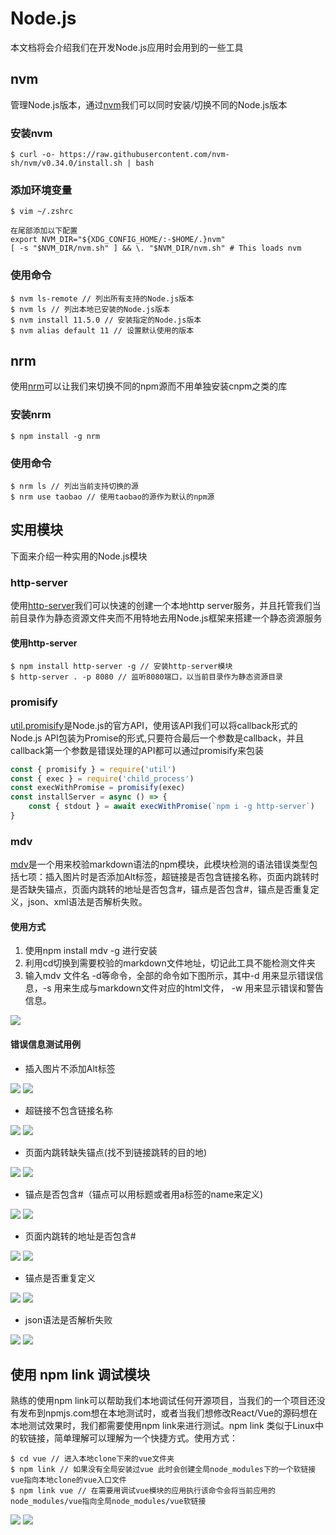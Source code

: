 # Node.js

本文档将会介绍我们在开发Node.js应用时会用到的一些工具

## nvm

管理Node.js版本，通过[nvm](https://github.com/nvm-sh/nvm)我们可以同时安装/切换不同的Node.js版本

### 安装nvm

```
$ curl -o- https://raw.githubusercontent.com/nvm-sh/nvm/v0.34.0/install.sh | bash
```

### 添加环境变量

```
$ vim ~/.zshrc

在尾部添加以下配置
export NVM_DIR="${XDG_CONFIG_HOME/:-$HOME/.}nvm"
[ -s "$NVM_DIR/nvm.sh" ] && \. "$NVM_DIR/nvm.sh" # This loads nvm
```

### 使用命令

```
$ nvm ls-remote // 列出所有支持的Node.js版本
$ nvm ls // 列出本地已安装的Node.js版本
$ nvm install 11.5.0 // 安装指定的Node.js版本
$ nvm alias default 11 // 设置默认使用的版本
```

## nrm

使用[nrm](https://github.com/Pana/nrm)可以让我们来切换不同的npm源而不用单独安装cnpm之类的库

### 安装nrm

```
$ npm install -g nrm
```

### 使用命令

```
$ nrm ls // 列出当前支持切换的源
$ nrm use taobao // 使用taobao的源作为默认的npm源
```

## 实用模块

下面来介绍一种实用的Node.js模块

### http-server

使用[http-server](https://www.npmjs.com/package/http-server)我们可以快速的创建一个本地http server服务，并且托管我们当前目录作为静态资源文件夹而不用特地去用Node.js框架来搭建一个静态资源服务

#### 使用http-server

```
$ npm install http-server -g // 安装http-server模块
$ http-server . -p 8080 // 监听8080端口，以当前目录作为静态资源目录
```

### promisify

[util.promisify](http://nodejs.cn/api/util.html#util_util_promisify_original)是Node.js的官方API，使用该API我们可以将callback形式的Node.js API包装为Promise的形式,只要符合最后一个参数是callback，并且callback第一个参数是错误处理的API都可以通过promisify来包装

```js
const { promisify } = require('util')
const { exec } = require('child_process')
const execWithPromise = promisify(exec)
const installServer = async () => {
    const { stdout } = await execWithPromise(`npm i -g http-server`)
}
```


### mdv

[mdv](https://www.npmjs.com/package/mdv)是一个用来校验markdown语法的npm模块，此模块检测的语法错误类型包括七项：插入图片时是否添加Alt标签，超链接是否包含链接名称，页面内跳转时是否缺失锚点，页面内跳转的地址是否包含#，锚点是否包含#，锚点是否重复定义，json、xml语法是否解析失败。

#### 使用方式

  1. 使用npm install mdv -g 进行安装
  2. 利用cd切换到需要校验的markdown文件地址，切记此工具不能检测文件夹
  3. 输入mdv 文件名 -d等命令，全部的命令如下图所示，其中-d 用来显示错误信息，-s 用来生成与markdown文件对应的html文件， -w 用来显示错误和警告信息。
  
  ![](https://img.alicdn.com/tfs/TB1gUZZaQL0gK0jSZFAXXcA9pXa-1144-348.png)
  
#### 错误信息测试用例

- 插入图片不添加Alt标签
  
![](https://img.alicdn.com/tfs/TB11Sc0aRr0gK0jSZFnXXbRRXXa-1172-98.png)
![](https://img.alicdn.com/tfs/TB1f7ZWaFP7gK0jSZFjXXc5aXXa-1128-182.png)
 
- 超链接不包含链接名称

![](https://img.alicdn.com/tfs/TB1d5s0aO_1gK0jSZFqXXcpaXXa-532-154.png)
![](https://img.alicdn.com/tfs/TB1vWKpaebviK0jSZFNXXaApXXa-1142-290.png)

- 页面内跳转缺失锚点(找不到链接跳转的目的地)

![](https://img.alicdn.com/tfs/TB1ltw0aUz1gK0jSZLeXXb9kVXa-1030-276.png)
![](https://img.alicdn.com/tfs/TB1ywcYaKP2gK0jSZFoXXauIVXa-1136-278.png)

- 锚点是否包含#（锚点可以用标题或者用a标签的name来定义)

![](https://img.alicdn.com/tfs/TB1fc..aRv0gK0jSZKbXXbK2FXa-568-160.png)
![](https://img.alicdn.com/tfs/TB1TFVXa7L0gK0jSZFAXXcA9pXa-1130-304.png)

- 页面内跳转的地址是否包含#
  
![](https://img.alicdn.com/tfs/TB1m9sYaFT7gK0jSZFpXXaTkpXa-960-212.png)
![](https://img.alicdn.com/tfs/TB1dTsYaRr0gK0jSZFnXXbRRXXa-1128-404.png)

- 锚点是否重复定义

![](https://img.alicdn.com/tfs/TB1giQYaQL0gK0jSZFAXXcA9pXa-766-206.png)
![](https://img.alicdn.com/tfs/TB14zM.aQL0gK0jSZFtXXXQCXXa-1144-260.png)

- json语法是否解析失败
  
![](https://img.alicdn.com/tfs/TB1Y.EYaQL0gK0jSZFxXXXWHVXa-740-268.png)
![](https://img.alicdn.com/tfs/TB1.rZ.aUz1gK0jSZLeXXb9kVXa-1142-438.png)

## 使用 npm link 调试模块

熟练的使用npm link可以帮助我们本地调试任何开源项目，当我们的一个项目还没有发布到npmjs.com想在本地测试时，或者当我们想修改React/Vue的源码想在本地测试效果时，我们都需要使用npm link来进行测试。npm link 类似于Linux中的软链接，简单理解可以理解为一个快捷方式。使用方式：

```
$ cd vue // 进入本地clone下来的vue文件夹
$ npm link // 如果没有全局安装过vue 此时会创建全局node_modules下的一个软链接vue指向本地clone的vue入口文件
$ npm link vue // 在需要用调试vue模块的应用执行该命令会将当前应用的node_modules/vue指向全局node_modules/vue软链接
```

![](https://gw.alicdn.com/tfs/TB1iEl0XKH2gK0jSZFEXXcqMpXa-1450-876.jpg)
![](https://gw.alicdn.com/tfs/TB1QBh0XQY2gK0jSZFgXXc5OFXa-1450-860.jpg)